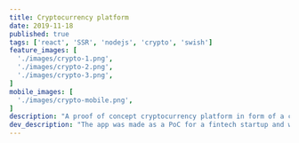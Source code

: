```yaml
---
title: Cryptocurrency platform
date: 2019-11-18
published: true
tags: ['react', 'SSR', 'nodejs', 'crypto', 'swish']
feature_images: [
  './images/crypto-1.png',
  './images/crypto-2.png',
  './images/crypto-3.png',
]
mobile_images: [
  './images/crypto-mobile.png',
]
description: "A proof of concept cryptocurrency platform in form of a cryptocurrency exchange with (SEK -> crypto) services. The goal with the project was to streamline the process of acquiring cryptocurrency for the average citizen. With Swish e-commerce integration and minimal inputs from the customer, placing an order could efficiently ve done within seconds."
dev_description: "The app was made as a PoC for a fintech startup and was mainly built around react, nodejs, mongodb & featured SSR. The app integrated with various external services such as Foreign Exchange API's, Crypto exchanges & Swish e-commerce, always with redundancy in mind. The app included a full backoffice, and featured a fully automated order to delivery flow, signing transactions were made possible offline with a hardware wallet for additional security."
---
```

